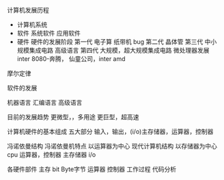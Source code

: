 计算机发展历程
- 计算机系统
 - 软件 系统软件 应用软件
 - 硬件
    硬件的发展阶段
    第一代 电子算 纸带机 bug
    第二代 晶体管 
    第三代 中小规模集成电路 高级语言
    第四代 大规模，超大规模集成电路 
    微处理器发展
    inter 8080-奔腾，
    仙童公司，inter amd

摩尔定律

软件的发展

机器语言
汇编语言
高级语言

目前的发展趋势
更微型，，多用途
更巨型，超高速

计算机硬件的基本组成
五大部分
输入，输出，(i/o)主存储器，运算器，控制器

冯诺依曼结构
冯诺依曼机特点
以运算器为中心
现代计算机结构
以存储器为中心
cpu 运算器，控制器
主存储器
i/o

各硬件部件
主存
bit Byte字节
运算器
控制器
工作过程
代码分析